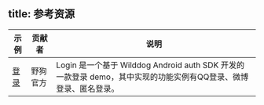 title:  参考资源
---


| 示例 | 贡献者 | 说明 | 
|----|----|----| 
|<a href="https://github.com/WildDogTeam/demo-android-login" target="_blank">登录</a>|野狗官方 | Login 是一个基于 Wilddog Android auth SDK 开发的一款登录 demo，其中实现的功能实例有QQ登录、微博登录、匿名登录。 |


